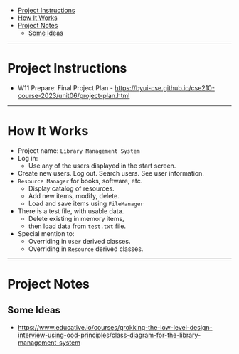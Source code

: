 - [Project Instructions](#project-instructions)
- [How It Works](#how-it-works)
- [Project Notes](#project-notes)
  - [Some Ideas](#some-ideas)

---

# Project Instructions

- W11 Prepare: Final Project Plan - https://byui-cse.github.io/cse210-course-2023/unit06/project-plan.html

---

# How It Works

- Project name: `Library Management System`
- Log in:
  - Use any of the users displayed in the start screen.
- Create new users. Log out. Search users. See user information.
- `Resource Manager` for books, software, etc.
  - Display catalog of resources.
  - Add new items, modify, delete.
  - Load and save items using `FileManager`
- There is a test file, with usable data.
  - Delete existing in memory items,
  - then load data from `test.txt` file.
- Special mention to:
  - Overriding in `User` derived classes.
  - Overriding in `Resource` derived classes.

---

# Project Notes

## Some Ideas

- https://www.educative.io/courses/grokking-the-low-level-design-interview-using-ood-principles/class-diagram-for-the-library-management-system
